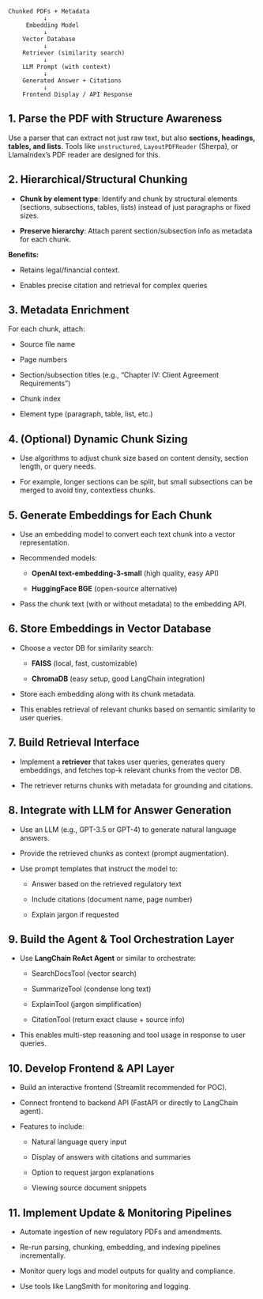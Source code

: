 ```
Chunked PDFs + Metadata
          ↓
     Embedding Model
          ↓
    Vector Database
          ↓
    Retriever (similarity search)
          ↓
    LLM Prompt (with context)
          ↓
    Generated Answer + Citations
          ↓
    Frontend Display / API Response
```


## 1. Parse the PDF with Structure Awareness

Use a parser that can extract not just raw text, but also **sections, headings, tables, and lists**. Tools like `unstructured`, `LayoutPDFReader` (Sherpa), or LlamaIndex’s PDF reader are designed for this.

## 2. Hierarchical/Structural Chunking

- **Chunk by element type**: Identify and chunk by structural elements (sections, subsections, tables, lists) instead of just paragraphs or fixed sizes.
    
- **Preserve hierarchy**: Attach parent section/subsection info as metadata for each chunk.
    

**Benefits:**

- Retains legal/financial context.
    
- Enables precise citation and retrieval for complex queries

## 3. Metadata Enrichment

For each chunk, attach:

- Source file name
    
- Page numbers
    
- Section/subsection titles (e.g., “Chapter IV: Client Agreement Requirements”)
    
- Chunk index
    
- Element type (paragraph, table, list, etc.)

## 4. (Optional) Dynamic Chunk Sizing

- Use algorithms to adjust chunk size based on content density, section length, or query needs.
    
- For example, longer sections can be split, but small subsections can be merged to avoid tiny, contextless chunks.
    


## 5. Generate Embeddings for Each Chunk

- Use an embedding model to convert each text chunk into a vector representation.
    
- Recommended models:
    
    - **OpenAI text-embedding-3-small** (high quality, easy API)
        
    - **HuggingFace BGE** (open-source alternative)
        
- Pass the chunk text (with or without metadata) to the embedding API.
    

## 6. Store Embeddings in Vector Database

- Choose a vector DB for similarity search:
    
    - **FAISS** (local, fast, customizable)
        
    - **ChromaDB** (easy setup, good LangChain integration)
        
- Store each embedding along with its chunk metadata.
    
- This enables retrieval of relevant chunks based on semantic similarity to user queries.

## 7. Build Retrieval Interface

- Implement a **retriever** that takes user queries, generates query embeddings, and fetches top-k relevant chunks from the vector DB.
    
- The retriever returns chunks with metadata for grounding and citations.


## 8. Integrate with LLM for Answer Generation

- Use an LLM (e.g., GPT-3.5 or GPT-4) to generate natural language answers.
    
- Provide the retrieved chunks as context (prompt augmentation).
    
- Use prompt templates that instruct the model to:
    
    - Answer based on the retrieved regulatory text
        
    - Include citations (document name, page number)
        
    - Explain jargon if requested
        


## 9. Build the Agent & Tool Orchestration Layer

- Use **LangChain ReAct Agent** or similar to orchestrate:
    
    - SearchDocsTool (vector search)
        
    - SummarizeTool (condense long text)
        
    - ExplainTool (jargon simplification)
        
    - CitationTool (return exact clause + source info)
        
- This enables multi-step reasoning and tool usage in response to user queries.
    


## 10. Develop Frontend & API Layer

- Build an interactive frontend (Streamlit recommended for POC).
    
- Connect frontend to backend API (FastAPI or directly to LangChain agent).
    
- Features to include:
    
    - Natural language query input
        
    - Display of answers with citations and summaries
        
    - Option to request jargon explanations
        
    - Viewing source document snippets
        


## 11. Implement Update & Monitoring Pipelines

- Automate ingestion of new regulatory PDFs and amendments.
    
- Re-run parsing, chunking, embedding, and indexing pipelines incrementally.
    
- Monitor query logs and model outputs for quality and compliance.
    
- Use tools like LangSmith for monitoring and logging.